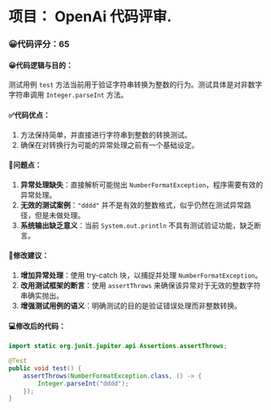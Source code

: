 # 项目： OpenAi 代码评审.
### 😀代码评分：65
#### 😀代码逻辑与目的：
测试用例 `test` 方法当前用于验证字符串转换为整数的行为。测试具体是对非数字字符串调用 `Integer.parseInt` 方法。
#### ✅代码优点：
1. 方法保持简单，并直接进行字符串到整数的转换测试。
2. 确保在对转换行为可能的异常处理之前有一个基础设定。

#### 🤔问题点：
1. **异常处理缺失**：直接解析可能抛出 `NumberFormatException`，程序需要有效的异常处理。
2. **无效的测试案例**：`"dddd"` 并不是有效的整数格式，似乎仍然在测试异常路径，但是未做处理。
3. **系统输出缺乏意义**：当前 `System.out.println` 不具有测试验证功能，缺乏断言。

#### 🎯修改建议：
1. **增加异常处理**：使用 try-catch 块，以捕捉并处理 `NumberFormatException`。
2. **改用测试框架的断言**：使用 `assertThrows` 来确保该异常对于无效的整数字符串确实抛出。
3. **增强测试用例的语义**：明确测试的目的是验证错误处理而非整数转换。

#### 💻修改后的代码：
```java
import static org.junit.jupiter.api.Assertions.assertThrows;

@Test
public void test() {
    assertThrows(NumberFormatException.class, () -> {
        Integer.parseInt("dddd");
    });
}
```
